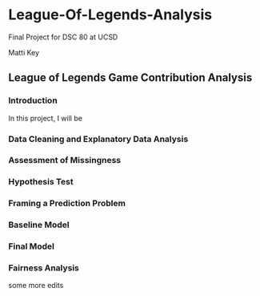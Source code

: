 # League-Of-Legends-Analysis
Final Project for DSC 80 at UCSD 

Matti Key

## League of Legends Game Contribution Analysis

### Introduction 
In this project, I will be 

### Data Cleaning and Explanatory Data Analysis

### Assessment of Missingness

### Hypothesis Test 

### Framing a Prediction Problem

### Baseline Model

### Final Model 

### Fairness Analysis
some more edits
